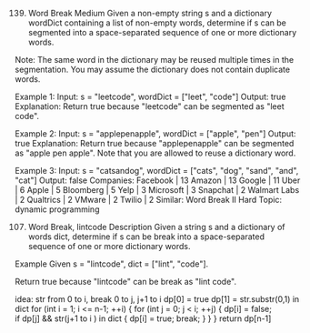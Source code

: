 139. Word Break
Medium
Given a non-empty string s and a dictionary wordDict containing a list of non-empty words, determine if s can be segmented into a space-separated sequence of one or more dictionary words.

Note:
The same word in the dictionary may be reused multiple times in the segmentation.
You may assume the dictionary does not contain duplicate words.

Example 1:
Input: s = "leetcode", wordDict = ["leet", "code"]
Output: true
Explanation: Return true because "leetcode" can be segmented as "leet code".

Example 2:
Input: s = "applepenapple", wordDict = ["apple", "pen"]
Output: true
Explanation: Return true because "applepenapple" can be segmented as "apple pen apple".
             Note that you are allowed to reuse a dictionary word.

Example 3:
Input: s = "catsandog", wordDict = ["cats", "dog", "sand", "and", "cat"]
Output: false
Companies: Facebook | 13 Amazon | 13 Google | 11 Uber | 6 Apple | 5 Bloomberg | 5 Yelp | 3 Microsoft | 3 Snapchat | 2 Walmart Labs | 2 Qualtrics | 2 VMware | 2 Twilio | 2
Similar: Word Break II Hard
Topic: dynamic programming

107. Word Break, lintcode
Description
Given a string s and a dictionary of words dict, determine if s can be break into a space-separated sequence of one or more dictionary words.

Example
Given s = "lintcode", dict = ["lint", "code"].

Return true because "lintcode" can be break as "lint code".

idea: 
str from 0 to i, break 0 to j, j+1 to i
   	dp[0] = true
    dp[1] = str.substr(0,1) in dict 
	for (int i = 1; i <= n-1; ++i) {
   		for (int j = 0; j < i; ++j) {
			dp[i] = false;		
   			if dp[j]  && str(j+1 to i ) in dict {
				dp[i] = true;
				break;
			}
		}
	}
	return dp[n-1]
